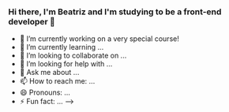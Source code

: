 ### Hi there, I'm Beatriz and I'm studying to be a front-end developer 👋

- 🔭 I’m currently working on a very special course!
- 🌱 I’m currently learning ...
- 👯 I’m looking to collaborate on ...
- 🤔 I’m looking for help with ...
- 💬 Ask me about ...
- 📫 How to reach me: ...
- 😄 Pronouns: ...
- ⚡ Fun fact: ...
-->
